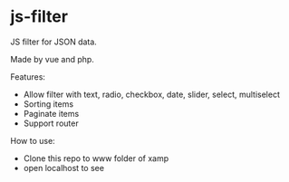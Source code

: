 # js-filter
JS filter for JSON data.

Made by vue and php.

Features:
- Allow filter with text, radio, checkbox, date, slider, select, multiselect
- Sorting items
- Paginate items
- Support router

How to use:
- Clone this repo to www folder of xamp
- open localhost to see

